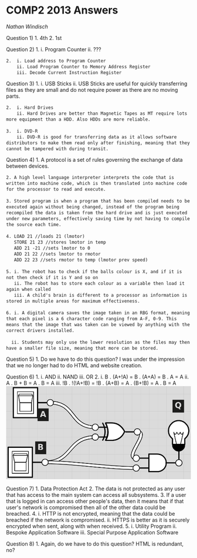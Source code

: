 # COMP2 2013 Answers
*Nathan Windisch*

Question 1)
    1. 4th
    2. 1st

Question 2)
    1.  i. Program Counter
        ii. ???

    2.  i. Load address to Program Counter
        ii. Load Program Counter to Memory Address Register
        iii. Decode Current Instruction Register

Question 3)
    1.  i. USB Sticks
        ii. USB Sticks are useful for quickly transferring files as they are small and do not require power as there are no moving parts.

    2.  i. Hard Drives
        ii. Hard Drives are better than Magnetic Tapes as MT require lots more equipment than a HDD. Also HDDs are more reliable.

    3.  i. DVD-R
        ii. DVD-R is good for transferring data as it allows software distributors to make them read only after finishing, meaning that they cannot be tampered with during transit.

Question 4)
    1. A protocol is a set of rules governing the exchange of data between devices.

    2. A high level language interpreter interprets the code that is written into machine code, which is then translated into machine code for the processor to read and execute.

    3. Stored program is when a program that has been compiled needs to be executed again without being changed, instead of the program being recompiled the data is taken from the hard drive and is just executed under new parameters, effectively saving time by not having to compile the source each time.

    4. LOAD 21 //loads 21 (lmotor)
       STORE 21 23 //stores lmotor in temp
       ADD 21 -21 //sets lmotor to 0
       ADD 21 22 //sets lmotor to rmotor
       ADD 22 23 //sets rmotor to temp (lmotor prev speed)

    5. i. The robot has to check if the balls colour is X, and if it is not then check if it is Y and so on
       ii. The robot has to store each colour as a variable then load it again when called
       iii. A child's brain is different to a processor as information is stored in multiple areas for maximum effectiveness.

    6. i. A digital camera saves the image taken in an RBG format, meaning that each pixel is a 6 character code ranging from A-F, 0-9. This means that the image that was taken can be viewed by anything with the correct drivers installed.

      ii. Students may only use the lower resolution as the files may then have a smaller file size, meaning that more can be stored.

Question 5)
    1. Do we have to do this question? I was under the impression that we no longer had to do HTML and website creation.

Question 6)
    1. i. AND
       ii. NAND
       iii. OR
    2. i. B . (A+!A) = B . (A+A) = B . A = A
       ii. A . B + B = A . B = A
       iii. !B . !(!A+!B) = !B . (A+B) = A . (B+!B) = A . B = A
![test](logicgate.png "test")

Question 7)
    1. Data Protection Act
    2. The data is not protected as any user that has access to the main system can access all subsystems.
    3. If a user that is logged in can access other people's data, then it means that if that user's network is compromised then all of the other data could be breached.
    4. i. HTTP is not encrypted, meaning that the data could be breached if the network is compromised.
       ii. HTTPS is better as it is securely encrypted when sent, along with when received.
    5. i. Utility Program
       ii. Bespoke Application Software
       iii. Special Purpose Application Software

Question 8)
    1. Again, do we have to do this question? HTML is redundant, no?
